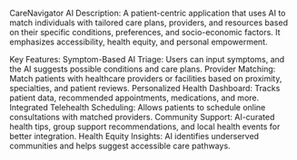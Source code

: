 CareNavigator AI
Description:
A patient-centric application that uses AI to match individuals with tailored care plans, providers, and resources based on their specific conditions, preferences, and socio-economic factors. It emphasizes accessibility, health equity, and personal empowerment.

Key Features:
Symptom-Based AI Triage:
Users can input symptoms, and the AI suggests possible conditions and care plans.
Provider Matching:
Match patients with healthcare providers or facilities based on proximity, specialties, and patient reviews.
Personalized Health Dashboard:
Tracks patient data, recommended appointments, medications, and more.
Integrated Telehealth Scheduling:
Allows patients to schedule online consultations with matched providers.
Community Support:
AI-curated health tips, group support recommendations, and local health events for better integration.
Health Equity Insights:
AI identifies underserved communities and helps suggest accessible care pathways.